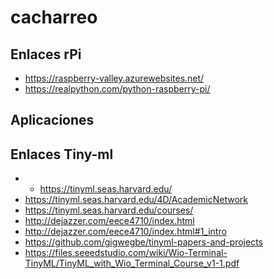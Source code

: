 # cacharreo



## Enlaces rPi

* https://raspberry-valley.azurewebsites.net/
* https://realpython.com/python-raspberry-pi/


  

## Aplicaciones
<!--
1. Industrial Predictive Maintenance ()
   * https://icc.unisa.edu.au/about/icc-startups/ping-services/
   * https://www.engineering.com/story/iot-device-detects-wind-turbine-faults-in-the-field
2. Agriculture
   * https://mel.cgiar.org/projects/-15/210/nuru-mobile-phone-app-is-being-scaled-out-to-help-farmers-in-sub-saharan-africa-identify-and-manage-cassava-diseases
   * https://play.google.com/store/apps/details?id=plantvillage.nuru&hl=en&pli=1
   * https://crowd2map.org/wp-content/uploads/2021/02/INTRODUCTION-TO-PLANTVILLAGE-NURU-POWER-POINT.-2.pdf
   * https://blog.plantwise.org/2020/03/13/nuru-ai-expansion-supporting-farmers-to-diagnose-crop-diseases/
3. Healthcare
   * https://www.instructables.com/Solar-Scare-Mosquito/
   * https://www.hackster.io/news/this-solar-powered-device-kills-mosquito-larvae-to-prevent-the-spread-of-disease-371d83d08d58
   * https://blog.arduino.cc/2020/10/02/solar-scare-mosquito-2-0-detects-and-destroys-potential-disease-carrying-insects/
   * https://theindexproject.org/award/nominees/6558
4. Wildlife Conservation
   * Tierra: 
     * https://www.zdnet.com/article/elephants-vs-trains-this-is-how-ai-helps-ensure-they-dont-collide/
     * https://www.telegraphindia.com/west-bengal/sensors-to-track-elephant-calls/cid/1697045
     * http://www.lab.upc.edu/index2.php?web=projects-menu&lang=en
   * Agua: 
     * https://www.wired.com/story/use-ai-talk-to-whales-save-life-on-earth/#:~:text=In%20the%20Salish%20Sea%E2%80%94where,ships%20out%20of%20their%20way.
     * https://blog.google/technology/ai/pattern-radio-whale-songs/
     * https://blog.google/technology/ai/whale-tale-about-responsibility-and-ai/

* https://hardzone.es/2014/03/08/kinetis-kl03-el-procesador-de-32-bits-mas-pequeno-del-mundo/
* https://www.digikey.es/es/products/detail/nxp-usa-inc/FRDM-KL03Z/4914982
* https://www.nxp.com/docs/en/data-sheet/KL03P24M48SF0.pdf
* https://www.syntiant.com/hardware
* https://www.allaboutcircuits.com/news/edge-ai-chips-voice-activated-devices-save-power-protect-privacy/
* https://www.ces.tech/articles/2020/syntiant%C2%AE-ndp100%E2%84%A2-neural-decision-processor%E2%84%A2.aspx
* https://www.eetimes.com/6-mems-and-sensors-startups-on-fast-track-to-grow/3/
-->

## Enlaces Tiny-ml

* * https://tinyml.seas.harvard.edu/
* https://tinyml.seas.harvard.edu/4D/AcademicNetwork
* https://tinyml.seas.harvard.edu/courses/
* http://dejazzer.com/eece4710/index.html
* http://dejazzer.com/eece4710/index.html#1_intro
* https://github.com/gigwegbe/tinyml-papers-and-projects
* https://files.seeedstudio.com/wiki/Wio-Terminal-TinyML/TinyML_with_Wio_Terminal_Course_v1-1.pdf

